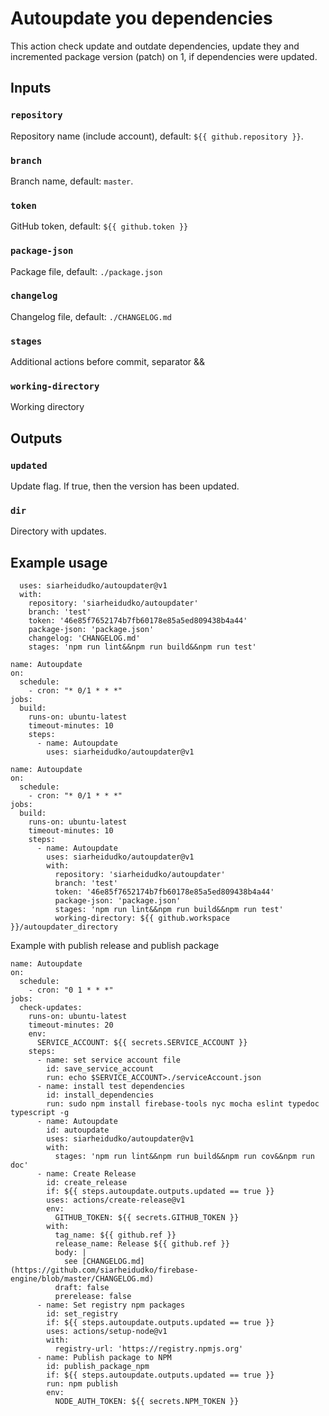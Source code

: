 # Autoupdate you dependencies

This action check update and outdate dependencies, update they and incremented package version (patch) on 1, if dependencies were updated.

## Inputs

### `repository`

Repository name (include account), default: `${{ github.repository }}`.

### `branch`

Branch name, default: `master`.

### `token`

GitHub token, default: `${{ github.token }}`

### `package-json`

Package file, default: `./package.json`

### `changelog`

Changelog file, default: `./CHANGELOG.md`

### `stages`

Additional actions before commit, separator &&

### `working-directory`

Working directory

## Outputs

### `updated`

Update flag. If true, then the version has been updated.

### `dir`

Directory with updates.

## Example usage

```
  uses: siarheidudko/autoupdater@v1
  with:
    repository: 'siarheidudko/autoupdater'
    branch: 'test'
    token: '46e85f7652174b7fb60178e85a5ed809438b4a44'
    package-json: 'package.json'
    changelog: 'CHANGELOG.md'
    stages: 'npm run lint&&npm run build&&npm run test'
```

```
name: Autoupdate
on:
  schedule:
    - cron: "* 0/1 * * *"
jobs:
  build:
    runs-on: ubuntu-latest
    timeout-minutes: 10
    steps:
      - name: Autoupdate
        uses: siarheidudko/autoupdater@v1
```

```
name: Autoupdate
on:
  schedule:
    - cron: "* 0/1 * * *"
jobs:
  build:
    runs-on: ubuntu-latest
    timeout-minutes: 10
    steps:
      - name: Autoupdate
        uses: siarheidudko/autoupdater@v1
        with:
          repository: 'siarheidudko/autoupdater'
          branch: 'test'
          token: '46e85f7652174b7fb60178e85a5ed809438b4a44'
          package-json: 'package.json'
          stages: 'npm run lint&&npm run build&&npm run test'
          working-directory: ${{ github.workspace }}/autoupdater_directory
```

Example with publish release and publish package
```
name: Autoupdate
on:
  schedule:
    - cron: "0 1 * * *"
jobs:
  check-updates:
    runs-on: ubuntu-latest
    timeout-minutes: 20
    env:
      SERVICE_ACCOUNT: ${{ secrets.SERVICE_ACCOUNT }}
    steps:
      - name: set service account file
        id: save_service_account
        run: echo $SERVICE_ACCOUNT>./serviceAccount.json
      - name: install test dependencies
        id: install_dependencies
        run: sudo npm install firebase-tools nyc mocha eslint typedoc typescript -g
      - name: Autoupdate
        id: autoupdate
        uses: siarheidudko/autoupdater@v1
        with:
          stages: 'npm run lint&&npm run build&&npm run cov&&npm run doc'
      - name: Create Release
        id: create_release
        if: ${{ steps.autoupdate.outputs.updated == true }}
        uses: actions/create-release@v1
        env:
          GITHUB_TOKEN: ${{ secrets.GITHUB_TOKEN }}
        with:
          tag_name: ${{ github.ref }}
          release_name: Release ${{ github.ref }}
          body: |
            see [CHANGELOG.md](https://github.com/siarheidudko/firebase-engine/blob/master/CHANGELOG.md)
          draft: false
          prerelease: false
      - name: Set registry npm packages
        id: set_registry
        if: ${{ steps.autoupdate.outputs.updated == true }}
        uses: actions/setup-node@v1
        with:
          registry-url: 'https://registry.npmjs.org'
      - name: Publish package to NPM
        id: publish_package_npm
        if: ${{ steps.autoupdate.outputs.updated == true }}
        run: npm publish
        env:
          NODE_AUTH_TOKEN: ${{ secrets.NPM_TOKEN }}   
```
